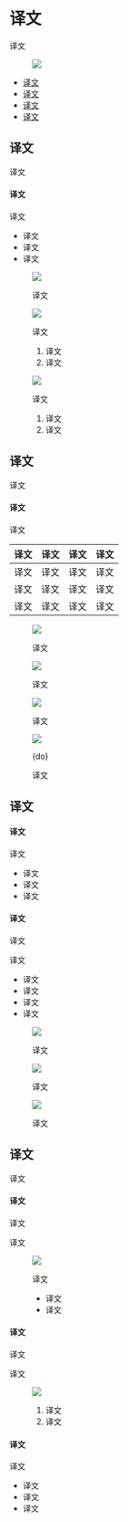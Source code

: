 <div class="article__intro">

[en]: <> (Understanding navigation)
# 译文

[en]: <> (Navigation enables users to move through an app.)
译文

<figure>

![]({assets_path}/navigation/understanding-navigation/about-hero-1.png)

</figure><nav>

[en]: <> (Types of navigation)
[en]: <> (Lateral navigation)
[en]: <> (Forward navigation)
[en]: <> (Reverse navigation)
* [译文](#types-of-navigation)
* [译文](#lateral-navigation)
* [译文](#forward-navigation)
* [译文](#reverse-navigation)

</nav></div><div class="article__body">

[en]: <> (Types of navigation)
<h2 id="types-of-navigation">译文</h2>

[en]: <> (Navigation is the act of moving between screens of an app to complete tasks. It’s enabled through several means: dedicated navigation components, embedding navigation behavior into content, and platform affordances.)
译文

[en]: <> (Navigational directions)
#### 译文

[en]: <> (Based on your app’s information architecture, a user can move in one of three navigational directions:)
译文

[en]: <> (*Lateral navigation* refers to moving between screens at the same level of hierarchy. An app’s primary navigation component should provide access to all destinations at the top level of its hierarchy.)
[en]: <> (*Forward navigation* refers to moving between screens at consecutive levels of hierarchy, steps in a flow, or across an app. Forward navigation embeds navigation behavior into containers \(such as cards, lists, or images\), buttons, links, or by using search.)
[en]: <> (*Reverse navigation* refers to moving backwards through screens either chronologically \(within one app or across different apps\) or hierarchically \(within an app\). Platform conventions determine the exact behavior of reverse navigation within an app.)
* 译文
* 译文
* 译文

<figure>

![]({assets_path}/navigation/understanding-navigation/usage-lateral.png)

<figcaption>

[en]: <> (Lateral navigation allows movement between the top-level screens of this music app’s information architecture.)
译文

</figcaption></figure><figure>

![]({assets_path}/navigation/understanding-navigation/usage-forward.png)

<figcaption>

[en]: <> (Users of this music app can use forward navigation to access a song in one of two ways:)
译文

[en]: <> (Navigating hierarchically from a music album to a particular song)
[en]: <> (Searching for the song and navigating directly to it, bypassing screens in the hierarchy above the song \(Library and Album\))
1. 译文
2. 译文

</figcaption></figure><figure>

![]({assets_path}/navigation/understanding-navigation/usage-reverse.png)

<figcaption>

[en]: <> (From a song screen, users may navigate in reverse in one of two ways:)
译文

[en]: <> (Upward in the hierarchy to the song’s parent, in this case the album containing the song)
[en]: <> (Chronologically, to a search results screen, but only if the user just navigated to the song from that screen)
1. 译文
2. 译文

</figcaption></figure>

[en]: <> (Lateral navigation)
<h2 id="lateral-navigation">译文</h2>

[en]: <> (Lateral navigation refers to movement between screens at the same level of hierarchy. It enables access to different app destinations and features, or pivoting between related items in a set.)
译文

[en]: <> (Destinations and hierarchy)
#### 译文

[en]: <> (An app’s primary navigation component should provide access to all destinations at the top level of its hierarchy. Apps with two or more top-level destinations can provide lateral navigation through a navigation drawer, bottom navigation bar, or tabs.)
译文

[en]: <> (Component               | Use for                   | # destinations    | Devices)
[en]: <> (---------               |----------                 |---------          |------)
[en]: <> (Navigation drawer       | Top-level destinations    | 5+                | Mobile, Tablet, Desktop)
[en]: <> (Bottom navigation bar   | Top-level destinations    | 2-5               | Mobile)
[en]: <> (Tabs                    | Any level of hierarchy    | 2+                | Mobile, Tablet, Desktop)

译文     | 译文     | 译文         | 译文
--------|----------|----------   |-----------
译文     | 译文     | 译文         | 译文
译文     | 译文     | 译文         | 译文
译文     | 译文     | 译文         | 译文

<figure>

![]({assets_path}/navigation/understanding-navigation/lateral-nav-drawer.png)

<figcaption>

[en]: <> (Navigation drawers are appropriate for five or more top-level destinations, and can be used across device sizes for a consistent navigation experience.)
译文

</figcaption></figure><figure>

![]({assets_path}/navigation/understanding-navigation/lateral-bottom-nav.png)

<figcaption>

[en]: <> (Bottom navigation bars provide access to 2-5 top-level destinations on mobile devices. Their location, visibility, and persistence across screens allow quick pivoting between destinations.)
译文

</figcaption></figure><figure>

![]({assets_path}/navigation/understanding-navigation/lateral-tabs.png)

<figcaption>

[en]: <> (Tabs can be used at any level of an app’s hierarchy to present two or more peer sets of data across screen sizes.)
译文

</figcaption></figure><figure>

![]({assets_path}/navigation/understanding-navigation/lateral-hierarchy-do.png)

<figcaption>

{do}

[en]: <> (Tabs \(2\) can enable additional lateral navigation within an app’s hierarchy when paired with a top-level navigation component like a navigation drawer \(1\).)
译文

</figcaption></figure>

[en]: <> (Forward navigation)
<h2 id="forward-navigation">译文</h2>

[en]: <> (Methods of forward navigation)
#### 译文

[en]: <> (Forward navigation refers to one of three types of movement between screens to complete a task:)
译文

[en]: <> (*Downward* in an app’s hierarchy to access deeper content, from a *parent* screen \(higher level of hierarchy\) to a *child* screen \(lower level\))
[en]: <> (*Sequentially* through a *flow*, or an ordered sequence of screens, such as a checkout process)
[en]: <> (*Directly* from one screen to any other in the app, such as from a home screen to a screen deep in an app’s hierarchy)
* 译文
* 译文
* 译文

[en]: <> (Implementing forward navigation)
#### 译文

[en]: <> (While lateral navigation uses dedicated navigation components, forward navigation is often embedded into a screen’s content through a variety of components.)
译文

[en]: <> (Forward navigation can be implemented using:)
译文

[en]: <> (Content containers such as cards, lists, or image lists)
[en]: <> (Buttons that advance to another screen)
[en]: <> (In-app search on one or more screens)
[en]: <> (Links within content)
* 译文
* 译文
* 译文
* 译文

<figure>

![]({assets_path}/navigation/understanding-navigation/forward-content.png)

<figcaption>

[en]: <> (The cards on the home screen \(parent\) provide a preview of each note’s content and can be tapped to navigate to the full note \(child\).)
译文

</figcaption></figure><div class="mdui-row-sm-2"><div class="mdui-col"><figure>

![]({assets_path}/navigation/understanding-navigation/forward-button.png)

<figcaption>

[en]: <> (Buttons can provide a clear affordance to advance in a flow through their label, placement, and visual emphasis.)
译文

</figcaption></figure></div><div class="mdui-col"><figure>

![]({assets_path}/navigation/understanding-navigation/forward-search.png)

<figcaption>

[en]: <> (Search allows users to quickly access screens anywhere within an app’s information architecture.)
译文

</figcaption></figure></div></div>

[en]: <> (Reverse navigation)
<h2 id="reverse-navigation">译文</h2>

[en]: <> (Reverse navigation refers to backward movement between screens. It can move users *chronologically* through their recent screen history, or *upwards* through an app’s hierarchy.)
译文

[en]: <> (Reverse chronological navigation)
#### 译文

[en]: <> (Reverse chronological navigation refers to navigating in reverse order through a user’s history of recently viewed screens. It can move users between screens within an app or across multiple apps. For example, the Back button on a web browser is a form of reverse chronological navigation.)
译文

[en]: <> (This type of navigation is typically provided by the operating system or platform. Individual platforms define how it behaves and how users can access that functionality.)
译文

<figure>

![]({assets_path}/navigation/understanding-navigation/reverse-chronological.png)

<figcaption>

[en]: <> (The Back button allows users to navigate recently viewed screens in reverse chronological order.)
译文

[en]: <> (The Back button \(A\) in the Android navigation bar)
[en]: <> (The Back button \(B\) in a web browser)
* 译文
* 译文

</figcaption></figure>

[en]: <> (Upward navigation)
#### 译文

[en]: <> (Upward navigation allows users to navigate one level upwards within a single app’s hierarchy, until the app’s home or top-level screen is reached. For example, the Up arrow in a top app bar is a form of upwards reverse navigation.)
译文

[en]: <> (Upward navigation should be implemented for all child screens in an app and follow platform guidance. Android and web apps should use the Material Up action, while iOS apps should use the back button within an iOS Navigation Bar.)
译文

<figure>

![]({assets_path}/navigation/understanding-navigation/reverse-upward.png)

<figcaption>

[en]: <> (Upward navigation is possible on Android and web apps through an Up action \(A\))
[en]: <> (Upward navigation is possible on iOS through the back button \(B\) in an iOS Navigation Bar)
1. 译文
2. 译文

</figcaption></figure>

[en]: <> (Considerations)
#### 译文

[en]: <> (The design and functionality of your app should account for both kinds of reverse navigation in your app’s target platforms. To optimize a user’s experience when navigating in reverse:)
译文

[en]: <> (Return users to their prior screen position and state, such as their vertical scroll position, to speed up information recall and task resumption.)
[en]: <> (Provide clear messaging if a screen’s prior state is no longer available, such as when information from a form has been cleared for privacy.)
[en]: <> (Clearly indicate child screens’ relationship with screens above them in the hierarchy. For example, if a user moves directly to a *child* screen in your app, they should be able to identify the *parent* screen to which they can navigate upward.)
* 译文
* 译文
* 译文

</div>

